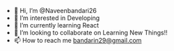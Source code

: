 - 👋 Hi, I’m @Naveenbandari26
- 👀 I’m interested in Developing
- 🌱 I’m currently learning React
- 💞️ I’m looking to collaborate on Learning New Things!!
- 📫 How to reach me bandarin29@gmail.com

<!---
Naveenbandari26/Naveenbandari26 is a ✨ special ✨ repository because its `README.md` (this file) appears on your GitHub profile.
You can click the Preview link to take a look at your changes.
--->

